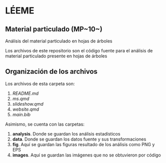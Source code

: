LÉEME
=====

Material particulado (MP~10~)
---------------------------

Análisis del material particulado en hojas de árboles

Los archivos de este repositorio son el código fuente para el análisis de material particulado presente en hojas de árboles

Organización de los archivos
----------------------------

Los archivos de esta carpeta son:
1. *README.md*
2. *ms.qmd*
3. *slideshow.qmd*
4. *website.qmd*
5. *main.bib*

Asimismo, se cuenta con las carpetas:
1. **analysis**. Donde se guardan los análisis estadísticos
2. **data**. Donde se guardan los datos fuente y sus transformaciones
3. **fig**. Aquí se guardan las figuras resultado de los análisis como PNG y EPS
4. **images**. Aquí se guardan las imágenes que no se obtuvieron por código